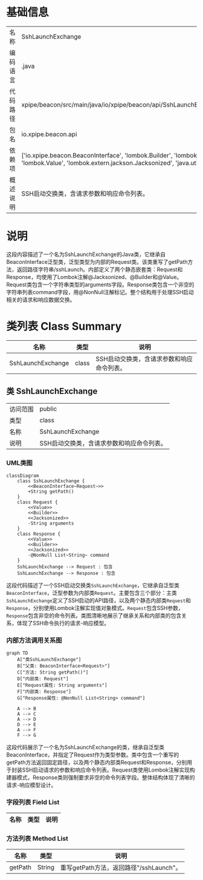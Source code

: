 # 基础信息

|      |      |
|------|------|
| 名称 | SshLaunchExchange |
| 编码语言 | .java |
| 代码路径 | xpipe/beacon/src/main/java/io/xpipe/beacon/api/SshLaunchExchange.java |
| 包名 | io.xpipe.beacon.api |
| 依赖项 | ['io.xpipe.beacon.BeaconInterface', 'lombok.Builder', 'lombok.NonNull', 'lombok.Value', 'lombok.extern.jackson.Jacksonized', 'java.util.List'] |
| 概述说明 | SSH启动交换类，含请求参数和响应命令列表。 |

# 说明

这段内容描述了一个名为SshLaunchExchange的Java类，它继承自BeaconInterface泛型类，泛型类型为内部的Request类。该类重写了getPath方法，返回路径字符串/sshLaunch。内部定义了两个静态嵌套类：Request和Response，均使用了Lombok注解@Jacksonized、@Builder和@Value。Request类包含一个字符串类型的arguments字段。Response类包含一个非空的字符串列表command字段，用@NonNull注解标记。整个结构用于处理SSH启动相关的请求和响应数据交换。

# 类列表 Class Summary

| 名称   | 类型  | 说明 |
|-------|------|-------------|
| SshLaunchExchange | class | SSH启动交换类，含请求参数和响应命令列表。 |



## 类 SshLaunchExchange

|      |      |
|------|------|
| 访问范围 | public |
| 类型 | class |
| 名称 | SshLaunchExchange |
| 说明 | SSH启动交换类，含请求参数和响应命令列表。 |


### UML类图

```mermaid
classDiagram
    class SshLaunchExchange {
        <<BeaconInterface~Request~>>
        +String getPath()
    }
    class Request {
        <<Value>>
        <<Builder>>
        <<Jacksonized>>
        -String arguments
    }
    class Response {
        <<Value>>
        <<Builder>>
        <<Jacksonized>>
        -@NonNull List~String~ command
    }
    SshLaunchExchange --> Request : 包含
    SshLaunchExchange --> Response : 包含
```

这段代码描述了一个SSH启动交换类`SshLaunchExchange`，它继承自泛型类`BeaconInterface`，泛型参数为内部类`Request`。主要包含三个部分：主类`SshLaunchExchange`定义了SSH启动的API路径，以及两个静态内部类`Request`和`Response`，分别使用Lombok注解实现值对象模式。`Request`包含SSH参数，`Response`包含非空的命令列表。类图清晰地展示了继承关系和内部类的包含关系，体现了SSH命令执行的请求-响应模型。


### 内部方法调用关系图

```mermaid
graph TD
    A["类SshLaunchExchange"]
    B["父类: BeaconInterface<Request>"]
    C["方法: String getPath()"]
    D["内部类: Request"]
    E["Request属性: String arguments"]
    F["内部类: Response"]
    G["Response属性: @NonNull List<String> command"]

    A --> B
    A --> C
    A --> D
    D --> E
    A --> F
    F --> G
```

这段代码展示了一个名为SshLaunchExchange的类，继承自泛型类BeaconInterface，并指定了Request作为类型参数。类中包含一个重写的getPath方法返回固定路径，以及两个静态内部类Request和Response，分别用于封装SSH启动请求的参数和响应命令列表。Request类使用Lombok注解实现构建器模式，Response类则强制要求非空的命令列表字段。整体结构体现了清晰的请求-响应模型设计。

### 字段列表 Field List

| 名称  | 类型  | 说明 |
|-------|-------|------|

### 方法列表 Method List

| 名称  | 类型  | 说明 |
|-------|-------|------|
| getPath | String | 重写getPath方法，返回路径"/sshLaunch"。 |




